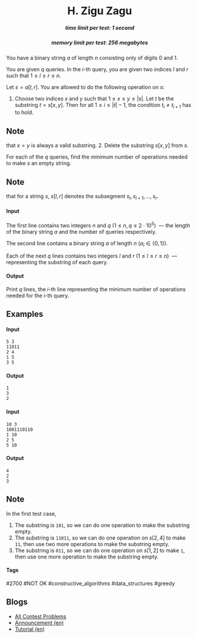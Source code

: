 <h1 style='text-align: center;'> H. Zigu Zagu</h1>

<h5 style='text-align: center;'>time limit per test: 1 second</h5>
<h5 style='text-align: center;'>memory limit per test: 256 megabytes</h5>

You have a binary string $a$ of length $n$ consisting only of digits $0$ and $1$. 

You are given $q$ queries. In the $i$-th query, you are given two indices $l$ and $r$ such that $1 \le l \le r \le n$. 

Let $s=a[l,r]$. You are allowed to do the following operation on $s$:

1. Choose two indices $x$ and $y$ such that $1 \le x \le y \le |s|$. Let $t$ be the substring $t = s[x, y]$. Then for all $1 \le i \le |t| - 1$, the condition $t_i \neq t_{i+1}$ has to hold. 
## Note

 that $x = y$ is always a valid substring.
2. Delete the substring $s[x, y]$ from $s$.

For each of the $q$ queries, find the minimum number of operations needed to make $s$ an empty string.

## Note

 that for a string $s$, $s[l,r]$ denotes the subsegment $s_l,s_{l+1},\ldots,s_r$.

#### Input

The first line contains two integers $n$ and $q$ ($1 \le n, q \le 2 \cdot 10 ^ 5$)  — the length of the binary string $a$ and the number of queries respectively.

The second line contains a binary string $a$ of length $n$ ($a_i \in \{0, 1\}$).

Each of the next $q$ lines contains two integers $l$ and $r$ ($1 \le l \le r \le n$)  — representing the substring of each query.

#### Output

Print $q$ lines, the $i$-th line representing the minimum number of operations needed for the $i$-th query.

## Examples

#### Input


```text
5 3
11011
2 4
1 5
3 5
```
#### Output


```text
1
3
2
```
#### Input


```text
10 3
1001110110
1 10
2 5
5 10
```
#### Output


```text
4
2
3
```
## Note

In the first test case, 

1. The substring is $\texttt{101}$, so we can do one operation to make the substring empty.
2. The substring is $\texttt{11011}$, so we can do one operation on $s[2, 4]$ to make $\texttt{11}$, then use two more operations to make the substring empty.
3. The substring is $\texttt{011}$, so we can do one operation on $s[1, 2]$ to make $\texttt{1}$, then use one more operation to make the substring empty.


#### Tags 

#2700 #NOT OK #constructive_algorithms #data_structures #greedy 

## Blogs
- [All Contest Problems](../Codeforces_Global_Round_20.md)
- [Announcement (en)](../blogs/Announcement_(en).md)
- [Tutorial (en)](../blogs/Tutorial_(en).md)
